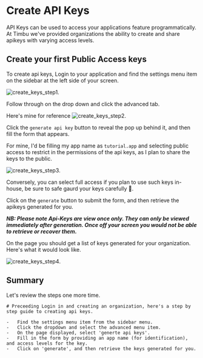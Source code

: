 # Create API Keys

API Keys can be used to access your applications feature programmatically.
At Timbu we've provided organizations the ability to create and share apikeys with varying access levels.

## Create your first Public Access keys

To create api keys, Login to your application and find the settings menu item on the sidebar at the left side of your screen.

![create_keys_step1](/img/apis/create_keys_step1.png).

Follow through on the drop down and click the advanced tab.

Here's mine for reference
![create_keys_step2](/img/apis/create_keys_step2.png).

Click the `generate api key` button to reveal the pop up behind it, and then fill the form that appears.

For mine, I'd be filling my app name as `tutorial.app` and selecting public access to restrict in the permissions of the api keys, as I plan to share the keys to the public.

![create_keys_step3](/img/apis/create_keys_step3.png).

Conversely, you can select full access if you plan to use such keys in-house, be sure to safe gaurd your keys carefully 🤗.

Click on the `generate` button to submit the form, and then retrieve the apikeys generated for you.

**_NB: Please note Api-Keys are view once only. They can only be viewed immediately after generation. Once off your screen you would not be able to retrieve or recover them._**

On the page you should get a list of keys generated for your organization. Here's what it would look like.

![create_keys_step4](/img/apis/create_keys_step4.png).

## Summary

Let's review the steps one more time.

```mdx title="Summary"
# Preceeding Login in and creating an organization, here's a step by step guide to creating api keys.

-   Find the settings menu item from the sidebar menu.
-   Click the dropdown and select the advanced menu item.
-   On the page displayed, select 'generte api keys'.
-   Fill in the form by providing an app name (for identification), and access levels for the key.
-   Click on 'generate', and then retrieve the keys generated for you.
```
